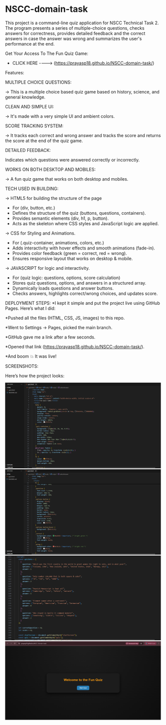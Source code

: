 # NSCC-domain-task
This project is a command-line quiz application for NSCC Technical Task 2. The program presents a series of multiple-choice questions, checks answers for correctness, provides detailed feedback and the correct answers in case the answer was wrong and summarizes the user's performance at the end.

Get Your Access To The Fun Quiz Game:
* CLICK HERE ----> (https://prayasp18.github.io/NSCC-domain-task/)
  
Features:

MULTIPLE CHOICE QUESTIONS:

-> This is a multiple choice based quiz game based on history, science, and general knowledge.

CLEAN AND SIMPLE UI:

-> It's made with a very simple UI and ambient colors.

SCORE TRACKING SYSTEM:

-> It tracks each correct and wrong answer and tracks the score and returns the score at the end of the quiz game.

DETAILED FEEDBACK:

Indicates which questions were answered correctly or incorrectly.

WORKS ON BOTH DESKTOP AND MOBILES:

-> A fun quiz game that works on both desktop and mobiles.

TECH USED IN BUILDING:

-> HTML5 for building the structure of the page
* For (div, button, etc.)
* Defines the structure of the quiz (buttons, questions, containers).
* Provides semantic elements (div, h1, p, button).
* Acts as the skeleton where CSS styles and JavaScript logic are applied.
  
-> CSS for Styling and Animations.
* For (.quiz-container, animations, colors, etc.)
* Adds interactivity with hover effects and smooth animations (fade-in).
* Provides color feedback (green = correct, red = wrong).
* Ensures responsive layout that works on desktop & mobile.
  
-> JAVASCRIPT for logic and interactivity.
* For (quiz logic: questions, options, score calculation)
* Stores quiz questions, options, and answers in a structured array.
* Dynamically loads questions and answer buttons.
* Checks answers, highlights correct/wrong choices, and updates score.

DEPLOYMENT STEPS:
*I kept it simple and put the project live using GitHub Pages. Here’s what I did:

*Pushed all the files (HTML, CSS, JS, images) to this repo.

*Went to Settings → Pages, picked the main branch.

*GitHub gave me a link after a few seconds.

*Opened that link (https://prayasp18.github.io/NSCC-domain-task/).

*And boom 💥 It was live!
 
SCREENSHOTS:

Here’s how the project looks: 

![image alt](https://github.com/prayasp18/NSCC-domain-task/blob/622ed23841547c67a79aaa52654bf0975ce2e2ff/assets/Screenshot.1.png)
![image alt](https://github.com/prayasp18/NSCC-domain-task/blob/eb692289e9df80bd73d568fab7f78af570a0eb43/assets/Screenshot.2.png)
![image alt](https://github.com/prayasp18/NSCC-domain-task/blob/827b0bec16a88d83fa3be424ae7c131cdee3680b/assets/Screenshot.3.png)
![image alt](https://github.com/prayasp18/NSCC-domain-task/blob/0ddf1ff2536429ac4fd0450a0d26c8645c245d90/assets/screenshot.4.png)



